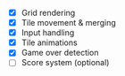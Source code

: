 - [x] Grid rendering
- [x] Tile movement & merging
- [x] Input handling
- [x] Tile animations
- [x] Game over detection
- [ ] Score system (optional)